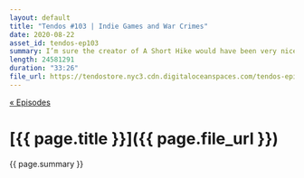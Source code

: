 ```yaml
---
layout: default
title: "Tendos #103 | Indie Games and War Crimes"
date: 2020-08-22
asset_id: tendos-ep103
summary: I’m sure the creator of A Short Hike would have been very nice to me if he had made the time to chat with me 1 year ago.
length: 24581291
duration: "33:26"
file_url: https://tendostore.nyc3.cdn.digitaloceanspaces.com/tendos-episode103.mp3
---
```

[« Episodes](/tendos/episodes)

# [{{ page.title }}]({{ page.file_url }})
{{ page.summary }}
